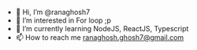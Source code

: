 - 👋 Hi, I’m @ranaghosh7
- 👀 I’m interested in For loop ;p
- 🌱 I’m currently learning NodeJS, ReactJS, Typescript
- 📫 How to reach me ranaghosh.ghosh7@gmail.com

<!---
ranaghosh7/ranaghosh7 is a ✨ special ✨ repository because its `README.md` (this file) appears on your GitHub profile.
You can click the Preview link to take a look at your changes.
--->

